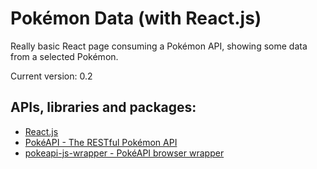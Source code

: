 # Pokémon Data (with React.js)
Really basic React page consuming a Pokémon API, showing some data from a selected Pokémon.

Current version: 0.2

## APIs, libraries and packages:

- [React.js](https://reactjs.org/)
- [PokéAPI - The RESTful Pokémon API](https://pokeapi.co/)
- [pokeapi-js-wrapper - PokéAPI browser wrapper](https://github.com/PokeAPI/pokeapi-js-wrapper)
